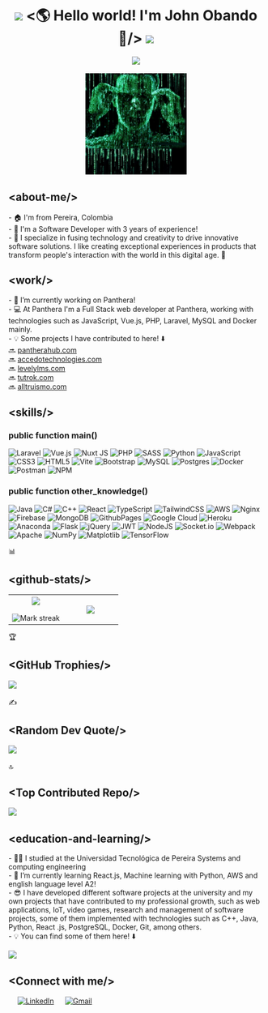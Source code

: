 <h1 align="center">
  <img src="GIF/Earth.gif" width="24px">
    &lt;🌎 Hello world! I'm John Obando 👋/&gt;
  <img src="GIF/Hi.gif" width="40px" />
</h1>

<p align="center">
  <a href="https://github.com/DenverCoder1/readme-typing-svg"><img src="https://readme-typing-svg.herokuapp.com?font=Consolas&color=%2300FF00&backgroundColor=%23000000&&size=25&center=true&vCenter=true&width=600&height=100&lines=I'm+Full+Stack+Software+Developer;Systems+and+Computing+Engineer;"></a>
</p>

<div align="center">
  <img src="matrix.png" alt="Texto alternativo" width="200" height="200">
</div>

<h2>&lt;about-me/&gt;</h2>
<p>
   - 🏠 I'm from Pereira, Colombia <br/>
   - 👾 I'm a Software Developer with 3 years of experience! <br/>
   - 💯 I specialize in fusing technology and creativity to drive innovative software solutions. I like creating exceptional experiences in products that transform people's interaction with the world in this digital age. 🤘
</p>

<h2>&lt;work/&gt;</h2>
<p>
   - 👷 I’m currently working on Panthera! <br/>
   - 💻 At Panthera I'm a Full Stack web developer at Panthera, working with technologies such as JavaScript, Vue.js, PHP, Laravel, MySQL and Docker mainly. <br/>
   - 💡 Some projects I have contributed to here! ⬇️ <br/>
    🔜 <a href="https://pantherahub.com/">pantherahub.com</a> <br/>
    🔜 <a href="https://accedotechnologies.com/">accedotechnologies.com</a> <br/>
    🔜 <a href="https://levelylms.com/">levelylms.com</a> <br/>
    🔜 <a href="https://tutrok.com/">tutrok.com</a> <br/>
    🔜 <a href="https://alltruismo.com/">alltruismo.com</a> <br/>
</p>

<h2>&lt;skills/&gt;</h2>

<h3>public function main()</h3>

![Laravel](https://img.shields.io/badge/laravel-%23FF2D20.svg?style=for-the-badge&logo=laravel&logoColor=white) 
![Vue.js](https://img.shields.io/badge/vue.js-%2335495e.svg?style=for-the-badge&logo=vuedotjs&logoColor=%234FC08D)
![Nuxt JS](https://img.shields.io/badge/Nuxt-002E3B?style=for-the-badge&logo=nuxt.js&logoColor=#00DC82) 
![PHP](https://img.shields.io/badge/php-%23777BB4.svg?style=for-the-badge&logo=php&logoColor=white)
![SASS](https://img.shields.io/badge/SASS-hotpink.svg?style=for-the-badge&logo=SASS&logoColor=white) 
![Python](https://img.shields.io/badge/python-3670A0?style=for-the-badge&logo=python&logoColor=ffdd54)
![JavaScript](https://img.shields.io/badge/javascript-%23323330.svg?style=for-the-badge&logo=javascript&logoColor=%23F7DF1E) 
![CSS3](https://img.shields.io/badge/css3-%231572B6.svg?style=for-the-badge&logo=css3&logoColor=white) 
![HTML5](https://img.shields.io/badge/html5-%23E34F26.svg?style=for-the-badge&logo=html5&logoColor=white) 
![Vite](https://img.shields.io/badge/vite-%23646CFF.svg?style=for-the-badge&logo=vite&logoColor=white)
![Bootstrap](https://img.shields.io/badge/bootstrap-%238511FA.svg?style=for-the-badge&logo=bootstrap&logoColor=white) 
![MySQL](https://img.shields.io/badge/mysql-%2300000f.svg?style=for-the-badge&logo=mysql&logoColor=white) 
![Postgres](https://img.shields.io/badge/postgres-%23316192.svg?style=for-the-badge&logo=postgresql&logoColor=white)
![Docker](https://img.shields.io/badge/docker-%230db7ed.svg?style=for-the-badge&logo=docker&logoColor=white) 
![Postman](https://img.shields.io/badge/Postman-FF6C37?style=for-the-badge&logo=postman&logoColor=white)
![NPM](https://img.shields.io/badge/NPM-%23CB3837.svg?style=for-the-badge&logo=npm&logoColor=white) 

<h3>public function other_knowledge()</h3>

![Java](https://img.shields.io/badge/java-%23ED8B00.svg?style=for-the-badge&logo=openjdk&logoColor=white) 
![C#](https://img.shields.io/badge/c%23-%23239120.svg?style=for-the-badge&logo=csharp&logoColor=white) 
![C++](https://img.shields.io/badge/c++-%2300599C.svg?style=for-the-badge&logo=c%2B%2B&logoColor=white)
![React](https://img.shields.io/badge/react-%2320232a.svg?style=for-the-badge&logo=react&logoColor=%2361DAFB)
![TypeScript](https://img.shields.io/badge/typescript-%23007ACC.svg?style=for-the-badge&logo=typescript&logoColor=white)
![TailwindCSS](https://img.shields.io/badge/tailwindcss-%2338B2AC.svg?style=for-the-badge&logo=tailwind-css&logoColor=white) 
![AWS](https://img.shields.io/badge/AWS-%23FF9900.svg?style=for-the-badge&logo=amazon-aws&logoColor=white) 
![Nginx](https://img.shields.io/badge/nginx-%23009639.svg?style=for-the-badge&logo=nginx&logoColor=white) 
![Firebase](https://img.shields.io/badge/Firebase-039BE5?style=for-the-badge&logo=Firebase&logoColor=white) 
![MongoDB](https://img.shields.io/badge/MongoDB-%234ea94b.svg?style=for-the-badge&logo=mongodb&logoColor=white) 
![GithubPages](https://img.shields.io/badge/github%20pages-121013?style=for-the-badge&logo=github&logoColor=white) 
![Google Cloud](https://img.shields.io/badge/GoogleCloud-%234285F4.svg?style=for-the-badge&logo=google-cloud&logoColor=white) 
![Heroku](https://img.shields.io/badge/heroku-%23430098.svg?style=for-the-badge&logo=heroku&logoColor=white) 
![Anaconda](https://img.shields.io/badge/Anaconda-%2344A833.svg?style=for-the-badge&logo=anaconda&logoColor=white) 
![Flask](https://img.shields.io/badge/flask-%23000.svg?style=for-the-badge&logo=flask&logoColor=white) 
![jQuery](https://img.shields.io/badge/jquery-%230769AD.svg?style=for-the-badge&logo=jquery&logoColor=white) 
![JWT](https://img.shields.io/badge/JWT-black?style=for-the-badge&logo=JSON%20web%20tokens) 
![NodeJS](https://img.shields.io/badge/node.js-6DA55F?style=for-the-badge&logo=node.js&logoColor=white) 
![Socket.io](https://img.shields.io/badge/Socket.io-black?style=for-the-badge&logo=socket.io&badgeColor=010101) 
![Webpack](https://img.shields.io/badge/webpack-%238DD6F9.svg?style=for-the-badge&logo=webpack&logoColor=black) 
![Apache](https://img.shields.io/badge/apache-%23D42029.svg?style=for-the-badge&logo=apache&logoColor=white) 
![NumPy](https://img.shields.io/badge/numpy-%23013243.svg?style=for-the-badge&logo=numpy&logoColor=white) 
![Matplotlib](https://img.shields.io/badge/Matplotlib-%23ffffff.svg?style=for-the-badge&logo=Matplotlib&logoColor=black) 
![TensorFlow](https://img.shields.io/badge/TensorFlow-%23FF6F00.svg?style=for-the-badge&logo=TensorFlow&logoColor=white) 

📊<h2>&lt;github-stats/&gt;</h2>
<table align="center">
<tr border="none">
<td width="50%" align="center">
  
  <img  align="center"  src="https://github-readme-stats.vercel.app/api?username=AlejoObandoGil&theme=vue-dark&hide_border=false&include_all_commits=true&count_private=true" />
  <br></br>
  <img  title="🔥 Get streak stats for your profile at git.io/streak-stats" alt="Mark streak" src="https://github-readme-streak-stats.herokuapp.com/?user=AlejoObandoGil&theme=vue-dark&hide_border=false)" /> 
</td>

<td width="50%" align="center">

  <img  align="center"  src="https://github-readme-stats.anuraghazra1.vercel.app/api/top-langs/?username=AlejoObandoGil&theme=vue-dark&hide_border=false&no-bg=true&no-frame=true&langs_count=10"/>
  
  </td>
</tr>
</table>

🏆<h2>&lt;GitHub Trophies/&gt;</h2>
![](https://github-profile-trophy.vercel.app/?username=AlejoObandoGil&theme=matrix&no-frame=false&no-bg=true&margin-w=4)

✍️<h2>&lt;Random Dev Quote/&gt;</h2>
![](https://quotes-github-readme.vercel.app/api?type=horizontal&theme=tokyonight)

🔝<h2>&lt;Top Contributed Repo/&gt;</h2>
![](https://github-contributor-stats.vercel.app/api?username=AlejoObandoGil&limit=5&theme=matrix&combine_all_yearly_contributions=true)

<h2>&lt;education-and-learning/&gt;</h2>
<p>
   - 👨‍🎓 I studied at the Universidad Tecnológica de Pereira Systems and computing engineering <br/>
   - 🌱 I’m currently learning React.js, Machine learning with Python, AWS and english language level A2! <br/>
   - 😎 I have developed different software projects at the university and my own projects that have contributed to my professional growth, such as web applications, IoT, video games, research and management of software projects, some of them implemented with technologies such as C++, Java, Python, React .js, PostgreSQL, Docker, Git, among others. <br/>
   - 💡 You can find some of them here! ⬇️
 </p>

 [![](https://visitcount.itsvg.in/api?id=AlejoObandoGil&icon=2&color=3)](https://visitcount.itsvg.in)
 
<h2> &lt;Connect with me/&gt; </h2>
&emsp;
<a href="https://www.linkedin.com/in/alejandro-obando-1574a2207/"><img src="https://img.shields.io/badge/linkedin-%230A66C2.svg?style=plastic&logo=linkedin&logoColor=white" alt="LinkedIn"/></a>
&emsp;
<a href="mailto:alejoobando.gil@gmail.com"><img img src="https://img.shields.io/badge/gmail-%23EA4335.svg?style=plastic&logo=gmail&logoColor=white" alt="Gmail"/></a>
